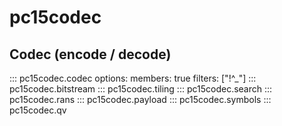 # pc15codec
## Codec (encode / decode)
::: pc15codec.codec
    options:
      members: true
      filters: ["!^_"]
::: pc15codec.bitstream
::: pc15codec.tiling
::: pc15codec.search
::: pc15codec.rans
::: pc15codec.payload
::: pc15codec.symbols
::: pc15codec.qv

